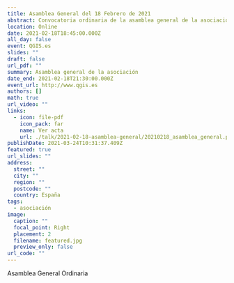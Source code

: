 ```yaml
---
title: Asamblea General del 18 Febrero de 2021
abstract: Convocatoria ordinaria de la asamblea general de la asociación
location: Online
date: 2021-02-18T18:45:00.000Z
all_day: false
event: QGIS.es
slides: ""
draft: false
url_pdf: ""
summary: Asamblea general de la asociación
date_end: 2021-02-18T21:30:00.000Z
event_url: http://www.qgis.es
authors: []
math: true
url_video: ""
links:
  - icon: file-pdf
    icon_pack: far
    name: Ver acta
    url: ./talk/2021-02-18-asamblea-general/20210218_asamblea_general.pdf
publishDate: 2021-03-24T10:31:37.409Z
featured: true
url_slides: ""
address:
  street: ""
  city: ""
  region: ""
  postcode: ""
  country: España
tags:
  - asociación
image:
  caption: ""
  focal_point: Right
  placement: 2
  filename: featured.jpg
  preview_only: false
url_code: ""
---
```

Asamblea General Ordinaria